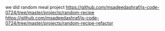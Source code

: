 we did random meal project
https://github.com/msadeedashraf/js-code-0724/tree/master/projects/random-recipe
https://github.com/msadeedashraf/js-code-0724/tree/master/projects/random-recipe-refactor